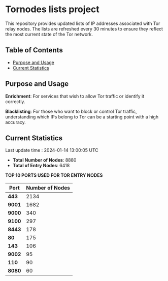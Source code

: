 # Tornodes lists project

This repository provides updated lists of IP addresses associated with Tor relay nodes. The lists are refreshed every 30 minutes to ensure they reflect the most current state of the Tor network.

## Table of Contents

- [Purpose and Usage](#purpose-and-usage)
- [Current Statistics](#current-statistics)


## Purpose and Usage

**Enrichment**: For services that wish to allow Tor traffic or identify it correctly.

**Blacklisting**: For those who want to block or control Tor traffic, understanding which IPs belong to Tor can be a starting point with a high accuracy.

## Current Statistics

Last update time : 2024-01-14 13:00:05 UTC

- **Total Number of Nodes**: 8880
- **Total of Entry Nodes**: 6418

**TOP 10 PORTS USED FOR TOR ENTRY NODES**

| **Port** | **Number of Nodes** |
|------|-----------------|
| **443**   | 2134  |
| **9001**   | 1682  |
| **9000**   | 340  |
| **9100**   | 297  |
| **8443**   | 178  |
| **80**   | 175  |
| **143**   | 106  |
| **9002**   | 95  |
| **110**   | 90  |
| **8080**   | 60  |

